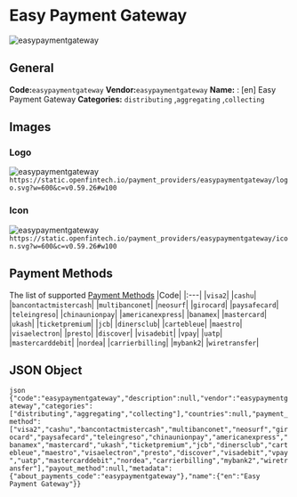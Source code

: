 # Easy Payment Gateway 
![easypaymentgateway](https://static.openfintech.io/payment_providers/easypaymentgateway/logo.svg?w=600&c=v0.59.26#w100) 
## General 
**Code:**`easypaymentgateway` 
**Vendor:**`easypaymentgateway` 
**Name:** 
:	[en] Easy Payment Gateway 
**Categories:** 
`distributing` ,`aggregating` ,`collecting` 
## Images 
### Logo 
![easypaymentgateway](https://static.openfintech.io/payment_providers/easypaymentgateway/logo.svg?w=600&c=v0.59.26#w100) 
``` https://static.openfintech.io/payment_providers/easypaymentgateway/logo.svg?w=600&c=v0.59.26#w100 ``` 
### Icon 
![easypaymentgateway](https://static.openfintech.io/payment_providers/easypaymentgateway/icon.svg?w=600&c=v0.59.26#w100) 
``` https://static.openfintech.io/payment_providers/easypaymentgateway/icon.svg?w=600&c=v0.59.26#w100 ``` 
## Payment Methods 
The list of supported [Payment Methods](#) 
|Code| 
|:---| 
|`visa2`| 
|`cashu`| 
|`bancontactmistercash`| 
|`multibanconet`| 
|`neosurf`| 
|`girocard`| 
|`paysafecard`| 
|`teleingreso`| 
|`chinaunionpay`| 
|`americanexpress`| 
|`banamex`| 
|`mastercard`| 
|`ukash`| 
|`ticketpremium`| 
|`jcb`| 
|`dinersclub`| 
|`cartebleue`| 
|`maestro`| 
|`visaelectron`| 
|`presto`| 
|`discover`| 
|`visadebit`| 
|`vpay`| 
|`uatp`| 
|`mastercarddebit`| 
|`nordea`| 
|`carrierbilling`| 
|`mybank2`| 
|`wiretransfer`| 
 
## JSON Object 
```json {"code":"easypaymentgateway","description":null,"vendor":"easypaymentgateway","categories":["distributing","aggregating","collecting"],"countries":null,"payment_method":["visa2","cashu","bancontactmistercash","multibanconet","neosurf","girocard","paysafecard","teleingreso","chinaunionpay","americanexpress","banamex","mastercard","ukash","ticketpremium","jcb","dinersclub","cartebleue","maestro","visaelectron","presto","discover","visadebit","vpay","uatp","mastercarddebit","nordea","carrierbilling","mybank2","wiretransfer"],"payout_method":null,"metadata":{"about_payments_code":"easypaymentgateway"},"name":{"en":"Easy Payment Gateway"}} ``` 
